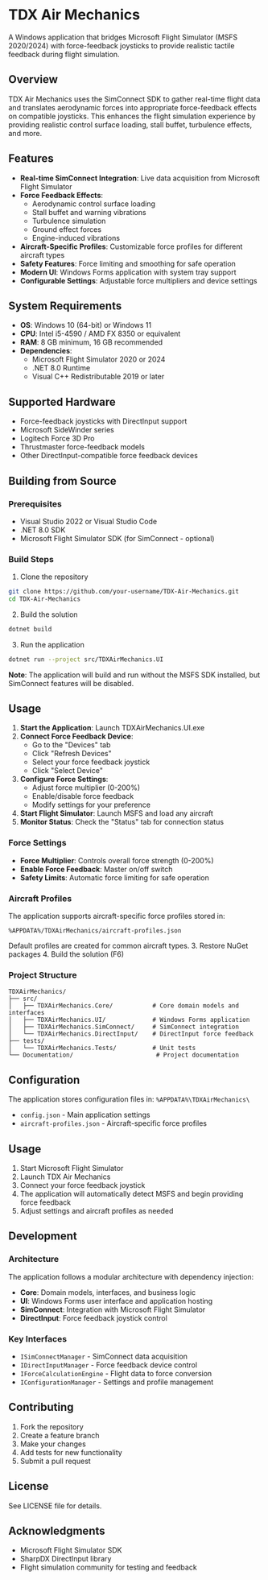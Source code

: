 # TDX Air Mechanics

A Windows application that bridges Microsoft Flight Simulator (MSFS 2020/2024) with force-feedback joysticks to provide realistic tactile feedback during flight simulation.

## Overview

TDX Air Mechanics uses the SimConnect SDK to gather real-time flight data and translates aerodynamic forces into appropriate force-feedback effects on compatible joysticks. This enhances the flight simulation experience by providing realistic control surface loading, stall buffet, turbulence effects, and more.

## Features

- **Real-time SimConnect Integration**: Live data acquisition from Microsoft Flight Simulator
- **Force Feedback Effects**: 
  - Aerodynamic control surface loading
  - Stall buffet and warning vibrations
  - Turbulence simulation
  - Ground effect forces
  - Engine-induced vibrations
- **Aircraft-Specific Profiles**: Customizable force profiles for different aircraft types
- **Safety Features**: Force limiting and smoothing for safe operation
- **Modern UI**: Windows Forms application with system tray support
- **Configurable Settings**: Adjustable force multipliers and device settings

## System Requirements

- **OS**: Windows 10 (64-bit) or Windows 11
- **CPU**: Intel i5-4590 / AMD FX 8350 or equivalent
- **RAM**: 8 GB minimum, 16 GB recommended
- **Dependencies**: 
  - Microsoft Flight Simulator 2020 or 2024
  - .NET 8.0 Runtime
  - Visual C++ Redistributable 2019 or later

## Supported Hardware

- Force-feedback joysticks with DirectInput support
- Microsoft SideWinder series
- Logitech Force 3D Pro
- Thrustmaster force-feedback models
- Other DirectInput-compatible force feedback devices

## Building from Source

### Prerequisites

- Visual Studio 2022 or Visual Studio Code
- .NET 8.0 SDK
- Microsoft Flight Simulator SDK (for SimConnect - optional)

### Build Steps

1. Clone the repository
```bash
git clone https://github.com/your-username/TDX-Air-Mechanics.git
cd TDX-Air-Mechanics
```

2. Build the solution
```bash
dotnet build
```

3. Run the application
```bash
dotnet run --project src/TDXAirMechanics.UI
```

**Note**: The application will build and run without the MSFS SDK installed, but SimConnect features will be disabled.

## Usage

1. **Start the Application**: Launch TDXAirMechanics.UI.exe
2. **Connect Force Feedback Device**: 
   - Go to the "Devices" tab
   - Click "Refresh Devices"
   - Select your force feedback joystick
   - Click "Select Device"
3. **Configure Force Settings**:
   - Adjust force multiplier (0-200%)
   - Enable/disable force feedback
   - Modify settings for your preference
4. **Start Flight Simulator**: Launch MSFS and load any aircraft
5. **Monitor Status**: Check the "Status" tab for connection status

### Force Settings

- **Force Multiplier**: Controls overall force strength (0-200%)
- **Enable Force Feedback**: Master on/off switch
- **Safety Limits**: Automatic force limiting for safe operation

### Aircraft Profiles

The application supports aircraft-specific force profiles stored in:
```
%APPDATA%/TDXAirMechanics/aircraft-profiles.json
```

Default profiles are created for common aircraft types.
3. Restore NuGet packages
4. Build the solution (F6)

### Project Structure

```
TDXAirMechanics/
├── src/
│   ├── TDXAirMechanics.Core/           # Core domain models and interfaces
│   ├── TDXAirMechanics.UI/             # Windows Forms application
│   ├── TDXAirMechanics.SimConnect/     # SimConnect integration
│   └── TDXAirMechanics.DirectInput/    # DirectInput force feedback
├── tests/
│   └── TDXAirMechanics.Tests/          # Unit tests
└── Documentation/                       # Project documentation
```

## Configuration

The application stores configuration files in:
`%APPDATA%\TDXAirMechanics\`

- `config.json` - Main application settings
- `aircraft-profiles.json` - Aircraft-specific force profiles

## Usage

1. Start Microsoft Flight Simulator
2. Launch TDX Air Mechanics
3. Connect your force feedback joystick
4. The application will automatically detect MSFS and begin providing force feedback
5. Adjust settings and aircraft profiles as needed

## Development

### Architecture

The application follows a modular architecture with dependency injection:

- **Core**: Domain models, interfaces, and business logic
- **UI**: Windows Forms user interface and application hosting
- **SimConnect**: Integration with Microsoft Flight Simulator
- **DirectInput**: Force feedback joystick control

### Key Interfaces

- `ISimConnectManager` - SimConnect data acquisition
- `IDirectInputManager` - Force feedback device control
- `IForceCalculationEngine` - Flight data to force conversion
- `IConfigurationManager` - Settings and profile management

## Contributing

1. Fork the repository
2. Create a feature branch
3. Make your changes
4. Add tests for new functionality
5. Submit a pull request

## License

See LICENSE file for details.

## Acknowledgments

- Microsoft Flight Simulator SDK
- SharpDX DirectInput library
- Flight simulation community for testing and feedback
